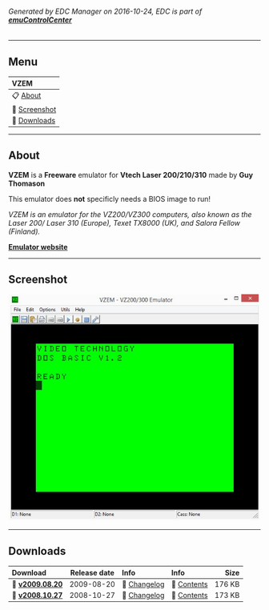 ###### Generated by EDC Manager on 2016-10-24, EDC is part of [**emuControlCenter**](https://github.com/PhoenixInteractiveNL/emuControlCenter/wiki)
***
## Menu
| **VZEM** |
|:---------|
| :clipboard: [About](#about) |
| :sunrise: [Screenshot](#screenshot) |
| :floppy_disk: [Downloads](#downloads) |
***
## About
**VZEM** is a **Freeware** emulator for **Vtech Laser 200/210/310** made by **Guy Thomason**

This emulator does **not** specificly needs a BIOS image to run!

_VZEM is an emulator for the VZ200/VZ300 computers, also known as the Laser 200/ Laser 310 (Europe), Texet TX8000 (UK), and Salora Fellow (Finland)._

[**Emulator website**](http://intertek00.customer.netspace.net.au/vz200/)
***
## Screenshot
![](https://raw.githubusercontent.com/PhoenixInteractiveNL/edc-masterhook/master/downloadhooks/vzem/vzem_screen.jpg)
***
## Downloads
| Download | Release date  | Info       | Info       | Size       |
|:---------|:-------------:|:-----------|:-----------|-----------:|
| :floppy_disk: [**v2009.08.20**](https://github.com/PhoenixInteractiveNL/edc-repo0002/raw/master/vzem/2009.08.20.7z) | 2009-08-20 | :page_facing_up: [Changelog](https://github.com/PhoenixInteractiveNL/edc-repo0002/blob/master/vzem/2009.08.20_changelog.txt) | :mag_right: [Contents](https://github.com/PhoenixInteractiveNL/edc-repo0002/blob/master/vzem/2009.08.20_contents.txt) | 176 KB |
| :floppy_disk: [**v2008.10.27**](https://github.com/PhoenixInteractiveNL/edc-repo0002/raw/master/vzem/2008.10.27.7z) | 2008-10-27 | :page_facing_up: [Changelog](https://github.com/PhoenixInteractiveNL/edc-repo0002/blob/master/vzem/2008.10.27_changelog.txt) | :mag_right: [Contents](https://github.com/PhoenixInteractiveNL/edc-repo0002/blob/master/vzem/2008.10.27_contents.txt) | 173 KB |
